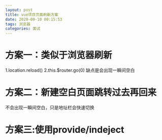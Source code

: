```yaml
---
layout: post
title: vue项目页面刷新方案
date: 2020-09-10 00:15:53
tags: 浏览器
categories: 面试
---
```

# 方案一：类似于浏览器刷新
  1.location.reload()
  2.this.$router.go(0)
缺点是会出现一瞬间空白

#  方案二：新建空白页面跳转过去再回来
   不会出现一瞬间空白，只是地址栏会快速切换

#  方案三:使用provide/indeject
